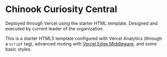 # Chinook Curiosity Central

Deployed through Vercel using the starter HTML template.
Designed and executed by current leader of the organization.

This is a starter HTML5 template configured with Vercel Analytics (through a `script` tag), advanced routing with [Vercel Edge Middleware](https://vercel.com/docs/concepts/functions/edge-middleware), and some basic styles.
